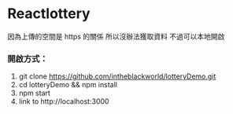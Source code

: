 # Reactlottery
因為上傳的空間是 https 的關係
所以沒辦法獲取資料
不過可以本地開啟
### 開啟方式：
1. git clone https://github.com/intheblackworld/lotteryDemo.git
2. cd lotteryDemo && npm install
3. npm start
4. link to http://localhost:3000

